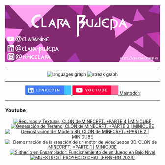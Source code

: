 ![](assets/20231101_134806_Github-Poster.png)
<div align="center">
</div>
<hr>
<div align="center">
 <!-- <img src="https://github-readme-stats.vercel.app/api?username=CBujeda&hide_title=false&hide_rank=false&show_icons=true&include_all_commits=true&count_private=true&disable_animations=false&theme=dracula&locale=es&hide_border=true&order=1" height="150" alt="stats graph" />-->
  <img src="https://github-readme-stats.vercel.app/api/top-langs?username=CBujeda&locale=es&hide_title=false&layout=compact&card_width=320&langs_count=100&theme=dracula&hide_border=true&order=2" height="150" alt="languages graph" />
  <img src="https://streak-stats.demolab.com?user=CBujeda&locale=es&mode=daily&theme=dracula&hide_border=true&border_radius=5&date_format=j/n[/Y]&order=3" height="150" alt="streak graph"  />
</div>

<hr>

<div align="center" style="margin-top:10px">
  <a href="https://es.linkedin.com/in/clara-bujeda" target="_blank">
    <img src="./assets/badge-linkedin.png" width="150" height="30" alt="linkedin logo"  />
  </a>
  <a href="https://youtube.com/@clarabujeda" target="_blank">
    <img src="./assets/badge-youtube.png" width="150" height="30" alt="youtube logo"  />
  </a>
 <a rel="me" href="https://mastodon.social/@bujeda">Mastodon</a>
</div>
<hr>
<div>
<h3> Youtube </h3>
</div>
<div align="center">
<!--NONE-->

 
<!-- BEGIN YOUTUBE-CARDS -->
[![Recursos y Texturas, CLON de MINECRFT.  *PARTE 4 | MINICUBE](https://ytcards.demolab.com/?id=f2GptZfbSmY&title=Recursos+y+Texturas%2C+CLON+de+MINECRFT.++%2APARTE+4+%7C+MINICUBE&lang=en&timestamp=1722861007&background_color=%230d1117&title_color=%23ffffff&stats_color=%23dedede&max_title_lines=1&width=250&border_radius=5 "Recursos y Texturas, CLON de MINECRFT.  *PARTE 4 | MINICUBE")](https://www.youtube.com/watch?v=f2GptZfbSmY)
[![Generación de Terreno, CLON de MINECRFT.  *PARTE 3 | MINICUBE](https://ytcards.demolab.com/?id=Xp05B7CQaJ0&title=Generaci%C3%B3n+de+Terreno%2C+CLON+de+MINECRFT.++%2APARTE+3+%7C+MINICUBE&lang=en&timestamp=1722672016&background_color=%230d1117&title_color=%23ffffff&stats_color=%23dedede&max_title_lines=1&width=250&border_radius=5 "Generación de Terreno, CLON de MINECRFT.  *PARTE 3 | MINICUBE")](https://www.youtube.com/watch?v=Xp05B7CQaJ0)
[![Demostración del Modelo 3D, CLON de MINECRFT.  *PARTE 2 | MINICUBE](https://ytcards.demolab.com/?id=gdDxfaC2tiY&title=Demostraci%C3%B3n+del+Modelo+3D%2C+CLON+de+MINECRFT.++%2APARTE+2+%7C+MINICUBE&lang=en&timestamp=1722499233&background_color=%230d1117&title_color=%23ffffff&stats_color=%23dedede&max_title_lines=1&width=250&border_radius=5 "Demostración del Modelo 3D, CLON de MINECRFT.  *PARTE 2 | MINICUBE")](https://www.youtube.com/watch?v=gdDxfaC2tiY)
[![Demostración de la creación de un motor de videojuegos 3D, CLON de MINECRFT.  *PARTE 1 | MINICUBE](https://ytcards.demolab.com/?id=jqtTbAEbN5g&title=Demostraci%C3%B3n+de+la+creaci%C3%B3n+de+un+motor+de+videojuegos+3D%2C+CLON+de+MINECRFT.++%2APARTE+1+%7C+MINICUBE&lang=en&timestamp=1722321841&background_color=%230d1117&title_color=%23ffffff&stats_color=%23dedede&max_title_lines=1&width=250&border_radius=5 "Demostración de la creación de un motor de videojuegos 3D, CLON de MINECRFT.  *PARTE 1 | MINICUBE")](https://www.youtube.com/watch?v=jqtTbAEbN5g)
[![Slither.io en Ensamblador: Funcionamiento de un Juego en Bajo Nivel](https://ytcards.demolab.com/?id=EgmCWh5WVdk&title=Slither.io+en+Ensamblador%3A+Funcionamiento+de+un+Juego+en+Bajo+Nivel&lang=en&timestamp=1721652118&background_color=%230d1117&title_color=%23ffffff&stats_color=%23dedede&max_title_lines=1&width=250&border_radius=5 "Slither.io en Ensamblador: Funcionamiento de un Juego en Bajo Nivel")](https://www.youtube.com/watch?v=EgmCWh5WVdk)
[![MUESTREO | PROYECTO CHAT [FEBRERO 2023]](https://ytcards.demolab.com/?id=CVvXZFf9vvk&title=MUESTREO+%7C+PROYECTO+CHAT+%5BFEBRERO+2023%5D&lang=en&timestamp=1714215764&background_color=%230d1117&title_color=%23ffffff&stats_color=%23dedede&max_title_lines=1&width=250&border_radius=5 "MUESTREO | PROYECTO CHAT [FEBRERO 2023]")](https://www.youtube.com/watch?v=CVvXZFf9vvk)
<!-- END YOUTUBE-CARDS -->



<!--NONE-->
</div>
